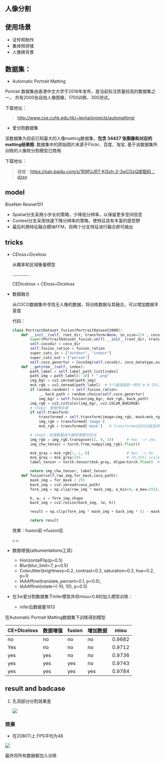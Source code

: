 ## 人像分割

## 使用场景

* 证件照制作
* 集体照拼接
* 人像换背景

## 数据集：

* Automatic Portrait Matting

Portrait 数据集由香港中文大学于2016年发布，是当前标注质量较高的数据集之一。
共有2000张自拍人像图像，1700训练、300测试。

下载地址：

>  http://www.cse.cuhk.edu.hk/~leojia/projects/automatting/

* 爱分割数据集

该数据集为目前已知最大的人像matting数据集，**包含 34427 张图像和对应的matting结果图**. 数据集中的原始图片来源于Flickr、百度、淘宝. 基于该数据集所训练的人像软分割模型已商用.

下载地址：

> 链接：https://pan.baidu.com/s/1R9PJJRT-KjSxh-2-3wCGxQ提取码：dzsn

## model

BiseNet-Resnet101

* Spatial分支采用小步长的策略，少降低分辨率，以保留更多空间信息
* Context分支采用快速下降分辨率的策略，使特征具有丰富的感受野
* 最后利用特征融合模块FFM，将两个分支特征进行融合即可输出

## tricks

* CEloss+Diceloss

  从概率和区域衡量模型

  <img src="images/image-20220228150958252.png" alt="image-20220228150958252" style="zoom:25%;" />

  <img src="images/image-20220228152936895.png" style="zoom:25%;" />

  CEDiceloss = CEloss+Diceloss

* 数据融合

  从COCO数据集中寻找无人像的数据，将训练数据与其融合，可以增加数据丰富度

  代码：

  ~~~python
  class PortraitDataset_fusion(PortraitDataset2000):
      def __init__(self, root_dir, transform=None, in_size=224 , coco_dir=None,coco_datatype = "val2017",fusion_ration=0.3):
          super(PortraitDataset_fusion,self).__init__(root_dir, transform, in_size)
          self.cocodir = coco_dir
          self.fusion_ration = fusion_ration
          super_cats_in = ["outdoor", "indoor"]
          super_cats_out = ["person"]
          self.coco_genertor = CocoImg(self.cocodir, coco_datatype,super_cats_in,super_cats_out)
      def __getitem__(self, index):
          path_label = self.label_path_list[index]
          path_img = path_label[:-10] + ".png"
          img_bgr = cv2.imread(path_img)
          msk_rgb = cv2.imread(path_label)  # 3个通道值是一样的 # 0-255，边界处是平滑的
          if random.random() < self.fusion_ration:
              _, back_path = random.choice(self.coco_genertor)
              img_bgr = self.fusion(img_bgr, msk_rgb, back_path)
          img_rgb = cv2.cvtColor(img_bgr, cv2.COLOR_BGR2RGB)
          # step2: 图像预处理
          if self.transform:
              transformed = self.transform(image=img_rgb, mask=msk_rgb)
              img_rgb = transformed['image']
              msk_rgb = transformed['mask']   # transformed后仍旧是连续的
  
          # step3：处理数据成为模型需要的形式
          img_rgb = img_rgb.transpose((2, 0, 1))      # hwc --> chw
          img_chw_tensor = torch.from_numpy(img_rgb).float()
  
          msk_gray = msk_rgb[:, :, 0]                 # hwc --> hw
          msk_gray = msk_gray/255.                    # [0,255] scale [0,1] 连续变量
          label_tensor = torch.tensor(msk_gray, dtype=torch.float)  # 标签输出为 0-1之间的连续变量 ，shape=(224, 224)
  
          return img_chw_tensor, label_tensor
      def fusion(self,raw_img,for_mask,coco_path):
          mask_img = for_mask / 255
          back_img = cv2.imread(coco_path)
          fore_img = np.clip(raw_img * mask_img, a_min=0, a_max=255).astype(np.uint8)
  
          h, w, c = fore_img.shape
          back_img = cv2.resize(back_img, (w, h))
  
          result = np.clip(fore_img * mask_img + back_img * (1 - mask_img), a_min=0, a_max=255).astype(np.uint8)
  
          return result
  ~~~

  效果：fusion前->fusion后

  <img src="images/00348.png" style="zoom:50%;" /> <img src="images/00348_aug.png" style="zoom:50%;" />

* 数据增强(albumentations工具)

  * HorizontalFlip(p=0.5)
  * Blur(blur_limit=7, p=0.5)
  * ColorJitter(brightness=0.2, contrast=0.2, saturation=0.2, hue=0.2, p=1)
  * IAAAffine(translate_percent=0.1, p=0.5), 
  * IAAAffine(rotate=(-10, 10), p=0.5)

* 在3w爱分割数据集下infer模型并将miou<0.8的加入模型训练：

  * infer后数据量1813

在Automatic Portrait Matting数据集下训练得到模型

| CE+DIceloss | 数据增强 | fusion | 增加数据 | miou   |
| ----------- | -------- | ------ | -------- | ------ |
| no          | no       | no     | no       | 0.9682 |
| Yes         | no       | no     | no       | 0.9712 |
| yes         | yes      | no     | no       | 0.9736 |
| yes         | yes      | yes    | no       | 0.9743 |
| yes         | yes      | yes    | yes      | 0.9784 |

## result and badcase

1. 孔洞部分分割效果差

   ![](images/0.917_00265.png)

### 效果

* 在2080Ti上  FPS平均为48

![](images/0.995_00207.png)



最终将所有数据都加入训练